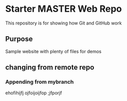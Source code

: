 # Starter MASTER Web Repo

This repository is for showing how Git and GitHub work

## Purpose

Sample website with plenty of files for demos

## changing from remote repo

### Appending from mybranch
ehofihijfj
ojfoijoijfop
;jfporjf
